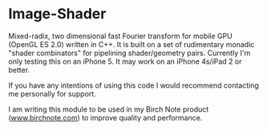 Image-Shader
============

Mixed-radix, two dimensional fast Fourier transform for mobile GPU (OpenGL ES 2.0) written in C++. It is built on a set of rudimentary monadic "shader combinators" for pipelining shader/geometry pairs. Currently I'm only testing this on an iPhone 5. It may work on an iPhone 4s/iPad 2 or better.

If you have any intentions of using this code I would recommend contacting me personally for support.

I am writing this module to be used in my Birch Note product (www.birchnote.com) to improve quality and performance.
